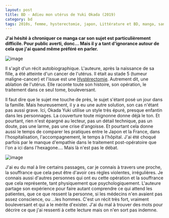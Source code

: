 ```yaml
---
layout: post
title: BD - Adieu mon utérus de Yuki Okada (2019)
category: bd
tags: 2010s, femme, hysterectomie, japon, Littérature et BD, manga, santé
---
```

**J'ai hésité à chroniquer ce manga car son sujet est particulièrement difficile. Pour public averti, donc... Mais il y a tant d'ignorance autour de cela que j'ai quand même préféré en parler.**

![image](https://cheziceman.files.wordpress.com/2019/05/okadauterus.png)

Il s'agit d'un récit autobiographique. L'auteure, après la naissance de sa fille, a été atteinte d'un cancer de l'utérus. Il était au stade 5 (tumeur maligne-cancer) et l'issue est une <a href="https://fr.wikipedia.org/wiki/Hystérectomie">Hystérectomie</a>. Autrement dit, une ablation de l'utérus. Elle raconte toute son histoire, son opération, le traitement dans ce seul tome, bouleversant.

Il faut dire que le sujet me touche de près, le sujet s'étant posé un jour dans la famille. Mais heureusement, il y a eu une autre solution, son cas n'étant pas aussi grave. Ici, Okada Yuki utilise un style très épuré, presque enfantin dans les personnages. La couverture toute mignonne donne déjà le ton. Et pourtant, rien n'est épargné au lecteur, pas un détail technique, pas un doute, pas une larme, pas une crise d'angoisse. Et pourtant cela donne aussi le temps de comparer les pratiques entre le Japon et la France, dans l'hospitalisation, l'accompagnement, le temps à l'hôpital. J'ai été choqué parfois par le manque d'empathie dans le traitement post-opératoire que l'on a ici dans l'hexagone.... Mais là n'est pas le débat.

![image](https://cheziceman.files.wordpress.com/2019/05/okadauterus2.png)

J'ai eu du mal à lire certains passages, car je connais à travers une proche, la souffrance que cela peut être d'avoir ces règles violentes, irrégulières. Je connais aussi d'autres personnes qui ont eu cette opération et la souffrance que cela représente, tant physiquement que psychologiquement. L'auteure partage son expérience pour faire autant comprendre ce qui attend les patientes, que ce que ressent la personne, si les médecins n'en avaient pas assez conscience, ou ...les hommes. C'est un récit très fort, vraiment bouleversant et qui a le mérite d'exister. J'ai du mal à trouver des mots pour décrire ce que j'ai ressenti à cette lecture mais on n'en sort pas indemne. 
